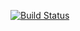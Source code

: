 [![Build Status](https://travis-ci.org/matthiasnoback/modeling-exercises.svg?branch=master)](https://travis-ci.org/matthiasnoback/modeling-exercises)